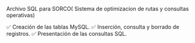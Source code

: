 Archivo SQL para SORCO( Sistema de optimizacion de rutas y consultas operativas)

✅ Creación de las tablas MySQL.
✅ Inserción, consulta y borrado de registros.
✅ Presentación de las consultas SQL.
